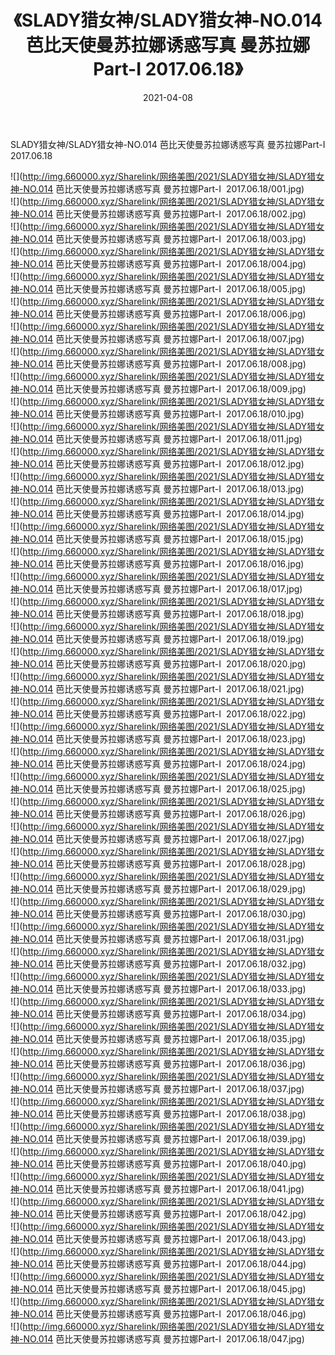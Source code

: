 ﻿---
layout: post
title:  《SLADY猎女神/SLADY猎女神-NO.014 芭比天使曼苏拉娜诱惑写真 曼苏拉娜Part-I  2017.06.18》
date:   2021-04-08
img: http://img.660000.xyz/Sharelink/网络美图/2021/SLADY猎女神/SLADY猎女神-NO.014 芭比天使曼苏拉娜诱惑写真 曼苏拉娜Part-I  2017.06.18/000.jpg
categories: [美女, 清纯, 唯美]
---

SLADY猎女神/SLADY猎女神-NO.014 芭比天使曼苏拉娜诱惑写真 曼苏拉娜Part-I  2017.06.18

 ![](http://img.660000.xyz/Sharelink/网络美图/2021/SLADY猎女神/SLADY猎女神-NO.014 芭比天使曼苏拉娜诱惑写真 曼苏拉娜Part-I&nbsp;&nbsp;2017.06.18/001.jpg) <br>![](http://img.660000.xyz/Sharelink/网络美图/2021/SLADY猎女神/SLADY猎女神-NO.014 芭比天使曼苏拉娜诱惑写真 曼苏拉娜Part-I&nbsp;&nbsp;2017.06.18/002.jpg) <br>![](http://img.660000.xyz/Sharelink/网络美图/2021/SLADY猎女神/SLADY猎女神-NO.014 芭比天使曼苏拉娜诱惑写真 曼苏拉娜Part-I&nbsp;&nbsp;2017.06.18/003.jpg) <br>![](http://img.660000.xyz/Sharelink/网络美图/2021/SLADY猎女神/SLADY猎女神-NO.014 芭比天使曼苏拉娜诱惑写真 曼苏拉娜Part-I&nbsp;&nbsp;2017.06.18/004.jpg) <br>![](http://img.660000.xyz/Sharelink/网络美图/2021/SLADY猎女神/SLADY猎女神-NO.014 芭比天使曼苏拉娜诱惑写真 曼苏拉娜Part-I&nbsp;&nbsp;2017.06.18/005.jpg) <br>![](http://img.660000.xyz/Sharelink/网络美图/2021/SLADY猎女神/SLADY猎女神-NO.014 芭比天使曼苏拉娜诱惑写真 曼苏拉娜Part-I&nbsp;&nbsp;2017.06.18/006.jpg) <br>![](http://img.660000.xyz/Sharelink/网络美图/2021/SLADY猎女神/SLADY猎女神-NO.014 芭比天使曼苏拉娜诱惑写真 曼苏拉娜Part-I&nbsp;&nbsp;2017.06.18/007.jpg) <br>![](http://img.660000.xyz/Sharelink/网络美图/2021/SLADY猎女神/SLADY猎女神-NO.014 芭比天使曼苏拉娜诱惑写真 曼苏拉娜Part-I&nbsp;&nbsp;2017.06.18/008.jpg) <br>![](http://img.660000.xyz/Sharelink/网络美图/2021/SLADY猎女神/SLADY猎女神-NO.014 芭比天使曼苏拉娜诱惑写真 曼苏拉娜Part-I&nbsp;&nbsp;2017.06.18/009.jpg) <br>![](http://img.660000.xyz/Sharelink/网络美图/2021/SLADY猎女神/SLADY猎女神-NO.014 芭比天使曼苏拉娜诱惑写真 曼苏拉娜Part-I&nbsp;&nbsp;2017.06.18/010.jpg) <br>![](http://img.660000.xyz/Sharelink/网络美图/2021/SLADY猎女神/SLADY猎女神-NO.014 芭比天使曼苏拉娜诱惑写真 曼苏拉娜Part-I&nbsp;&nbsp;2017.06.18/011.jpg) <br>![](http://img.660000.xyz/Sharelink/网络美图/2021/SLADY猎女神/SLADY猎女神-NO.014 芭比天使曼苏拉娜诱惑写真 曼苏拉娜Part-I&nbsp;&nbsp;2017.06.18/012.jpg) <br>![](http://img.660000.xyz/Sharelink/网络美图/2021/SLADY猎女神/SLADY猎女神-NO.014 芭比天使曼苏拉娜诱惑写真 曼苏拉娜Part-I&nbsp;&nbsp;2017.06.18/013.jpg) <br>![](http://img.660000.xyz/Sharelink/网络美图/2021/SLADY猎女神/SLADY猎女神-NO.014 芭比天使曼苏拉娜诱惑写真 曼苏拉娜Part-I&nbsp;&nbsp;2017.06.18/014.jpg) <br>![](http://img.660000.xyz/Sharelink/网络美图/2021/SLADY猎女神/SLADY猎女神-NO.014 芭比天使曼苏拉娜诱惑写真 曼苏拉娜Part-I&nbsp;&nbsp;2017.06.18/015.jpg) <br>![](http://img.660000.xyz/Sharelink/网络美图/2021/SLADY猎女神/SLADY猎女神-NO.014 芭比天使曼苏拉娜诱惑写真 曼苏拉娜Part-I&nbsp;&nbsp;2017.06.18/016.jpg) <br>![](http://img.660000.xyz/Sharelink/网络美图/2021/SLADY猎女神/SLADY猎女神-NO.014 芭比天使曼苏拉娜诱惑写真 曼苏拉娜Part-I&nbsp;&nbsp;2017.06.18/017.jpg) <br>![](http://img.660000.xyz/Sharelink/网络美图/2021/SLADY猎女神/SLADY猎女神-NO.014 芭比天使曼苏拉娜诱惑写真 曼苏拉娜Part-I&nbsp;&nbsp;2017.06.18/018.jpg) <br>![](http://img.660000.xyz/Sharelink/网络美图/2021/SLADY猎女神/SLADY猎女神-NO.014 芭比天使曼苏拉娜诱惑写真 曼苏拉娜Part-I&nbsp;&nbsp;2017.06.18/019.jpg) <br>![](http://img.660000.xyz/Sharelink/网络美图/2021/SLADY猎女神/SLADY猎女神-NO.014 芭比天使曼苏拉娜诱惑写真 曼苏拉娜Part-I&nbsp;&nbsp;2017.06.18/020.jpg) <br>![](http://img.660000.xyz/Sharelink/网络美图/2021/SLADY猎女神/SLADY猎女神-NO.014 芭比天使曼苏拉娜诱惑写真 曼苏拉娜Part-I&nbsp;&nbsp;2017.06.18/021.jpg) <br>![](http://img.660000.xyz/Sharelink/网络美图/2021/SLADY猎女神/SLADY猎女神-NO.014 芭比天使曼苏拉娜诱惑写真 曼苏拉娜Part-I&nbsp;&nbsp;2017.06.18/022.jpg) <br>![](http://img.660000.xyz/Sharelink/网络美图/2021/SLADY猎女神/SLADY猎女神-NO.014 芭比天使曼苏拉娜诱惑写真 曼苏拉娜Part-I&nbsp;&nbsp;2017.06.18/023.jpg) <br>![](http://img.660000.xyz/Sharelink/网络美图/2021/SLADY猎女神/SLADY猎女神-NO.014 芭比天使曼苏拉娜诱惑写真 曼苏拉娜Part-I&nbsp;&nbsp;2017.06.18/024.jpg) <br>![](http://img.660000.xyz/Sharelink/网络美图/2021/SLADY猎女神/SLADY猎女神-NO.014 芭比天使曼苏拉娜诱惑写真 曼苏拉娜Part-I&nbsp;&nbsp;2017.06.18/025.jpg) <br>![](http://img.660000.xyz/Sharelink/网络美图/2021/SLADY猎女神/SLADY猎女神-NO.014 芭比天使曼苏拉娜诱惑写真 曼苏拉娜Part-I&nbsp;&nbsp;2017.06.18/026.jpg) <br>![](http://img.660000.xyz/Sharelink/网络美图/2021/SLADY猎女神/SLADY猎女神-NO.014 芭比天使曼苏拉娜诱惑写真 曼苏拉娜Part-I&nbsp;&nbsp;2017.06.18/027.jpg) <br>![](http://img.660000.xyz/Sharelink/网络美图/2021/SLADY猎女神/SLADY猎女神-NO.014 芭比天使曼苏拉娜诱惑写真 曼苏拉娜Part-I&nbsp;&nbsp;2017.06.18/028.jpg) <br>![](http://img.660000.xyz/Sharelink/网络美图/2021/SLADY猎女神/SLADY猎女神-NO.014 芭比天使曼苏拉娜诱惑写真 曼苏拉娜Part-I&nbsp;&nbsp;2017.06.18/029.jpg) <br>![](http://img.660000.xyz/Sharelink/网络美图/2021/SLADY猎女神/SLADY猎女神-NO.014 芭比天使曼苏拉娜诱惑写真 曼苏拉娜Part-I&nbsp;&nbsp;2017.06.18/030.jpg) <br>![](http://img.660000.xyz/Sharelink/网络美图/2021/SLADY猎女神/SLADY猎女神-NO.014 芭比天使曼苏拉娜诱惑写真 曼苏拉娜Part-I&nbsp;&nbsp;2017.06.18/031.jpg) <br>![](http://img.660000.xyz/Sharelink/网络美图/2021/SLADY猎女神/SLADY猎女神-NO.014 芭比天使曼苏拉娜诱惑写真 曼苏拉娜Part-I&nbsp;&nbsp;2017.06.18/032.jpg) <br>![](http://img.660000.xyz/Sharelink/网络美图/2021/SLADY猎女神/SLADY猎女神-NO.014 芭比天使曼苏拉娜诱惑写真 曼苏拉娜Part-I&nbsp;&nbsp;2017.06.18/033.jpg) <br>![](http://img.660000.xyz/Sharelink/网络美图/2021/SLADY猎女神/SLADY猎女神-NO.014 芭比天使曼苏拉娜诱惑写真 曼苏拉娜Part-I&nbsp;&nbsp;2017.06.18/034.jpg) <br>![](http://img.660000.xyz/Sharelink/网络美图/2021/SLADY猎女神/SLADY猎女神-NO.014 芭比天使曼苏拉娜诱惑写真 曼苏拉娜Part-I&nbsp;&nbsp;2017.06.18/035.jpg) <br>![](http://img.660000.xyz/Sharelink/网络美图/2021/SLADY猎女神/SLADY猎女神-NO.014 芭比天使曼苏拉娜诱惑写真 曼苏拉娜Part-I&nbsp;&nbsp;2017.06.18/036.jpg) <br>![](http://img.660000.xyz/Sharelink/网络美图/2021/SLADY猎女神/SLADY猎女神-NO.014 芭比天使曼苏拉娜诱惑写真 曼苏拉娜Part-I&nbsp;&nbsp;2017.06.18/037.jpg) <br>![](http://img.660000.xyz/Sharelink/网络美图/2021/SLADY猎女神/SLADY猎女神-NO.014 芭比天使曼苏拉娜诱惑写真 曼苏拉娜Part-I&nbsp;&nbsp;2017.06.18/038.jpg) <br>![](http://img.660000.xyz/Sharelink/网络美图/2021/SLADY猎女神/SLADY猎女神-NO.014 芭比天使曼苏拉娜诱惑写真 曼苏拉娜Part-I&nbsp;&nbsp;2017.06.18/039.jpg) <br>![](http://img.660000.xyz/Sharelink/网络美图/2021/SLADY猎女神/SLADY猎女神-NO.014 芭比天使曼苏拉娜诱惑写真 曼苏拉娜Part-I&nbsp;&nbsp;2017.06.18/040.jpg) <br>![](http://img.660000.xyz/Sharelink/网络美图/2021/SLADY猎女神/SLADY猎女神-NO.014 芭比天使曼苏拉娜诱惑写真 曼苏拉娜Part-I&nbsp;&nbsp;2017.06.18/041.jpg) <br>![](http://img.660000.xyz/Sharelink/网络美图/2021/SLADY猎女神/SLADY猎女神-NO.014 芭比天使曼苏拉娜诱惑写真 曼苏拉娜Part-I&nbsp;&nbsp;2017.06.18/042.jpg) <br>![](http://img.660000.xyz/Sharelink/网络美图/2021/SLADY猎女神/SLADY猎女神-NO.014 芭比天使曼苏拉娜诱惑写真 曼苏拉娜Part-I&nbsp;&nbsp;2017.06.18/043.jpg) <br>![](http://img.660000.xyz/Sharelink/网络美图/2021/SLADY猎女神/SLADY猎女神-NO.014 芭比天使曼苏拉娜诱惑写真 曼苏拉娜Part-I&nbsp;&nbsp;2017.06.18/044.jpg) <br>![](http://img.660000.xyz/Sharelink/网络美图/2021/SLADY猎女神/SLADY猎女神-NO.014 芭比天使曼苏拉娜诱惑写真 曼苏拉娜Part-I&nbsp;&nbsp;2017.06.18/045.jpg) <br>![](http://img.660000.xyz/Sharelink/网络美图/2021/SLADY猎女神/SLADY猎女神-NO.014 芭比天使曼苏拉娜诱惑写真 曼苏拉娜Part-I&nbsp;&nbsp;2017.06.18/046.jpg) <br>![](http://img.660000.xyz/Sharelink/网络美图/2021/SLADY猎女神/SLADY猎女神-NO.014 芭比天使曼苏拉娜诱惑写真 曼苏拉娜Part-I&nbsp;&nbsp;2017.06.18/047.jpg) <br>